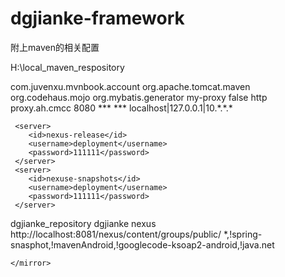 # dgjianke-framework
附上maven的相关配置
<?xml version="1.0" encoding="UTF-8"?>


<settings xmlns="http://maven.apache.org/SETTINGS/1.0.0" 
          xmlns:xsi="http://www.w3.org/2001/XMLSchema-instance" 
          xsi:schemaLocation="http://maven.apache.org/SETTINGS/1.0.0 http://maven.apache.org/xsd/settings-1.0.0.xsd">
 
<localRepository>H:\local_maven_respository</localRepository>

  <pluginGroups>
   <pluginGroup>com.juvenxu.mvnbook.account</pluginGroup>
   <pluginGroup>org.apache.tomcat.maven</pluginGroup>
   <pluginGroup>org.codehaus.mojo</pluginGroup>
   <pluginGroup>org.mybatis.generator</pluginGroup>
  </pluginGroups>
  
  
  <proxies>
	<proxy>
		<id>my-proxy</id>
		<active>false</active> <!-- 如果配置了多个proxy，则靠这个属性来确定激活当前哪一个 -->
		<protocol>http</protocol>
		<host>proxy.ah.cmcc</host>
		<port>8080</port>
		<username>***</username>
		<password>***</password>
		<nonProxyHosts>localhost|127.0.0.1|10.*.*.*</nonProxyHosts> <!-- 这里面配置的皆是不需要代理就可以访问的IP地址，如仓库在内网和本机的这种情况 -->
	</proxy>
  </proxies>


  <servers>

	 <server>
		<id>nexus-release</id>
		<username>deployment</username>
		<password>111111</password>
	 </server>
	 <server>
		<id>nexuse-snapshots</id>
		<username>deployment</username>
		<password>111111</password>
	 </server>
    
  </servers>

  
  <mirrors>
	<mirror>
		<id>dgjianke_repository</id>
		<name>dgjianke nexus</name>
		<url>http://localhost:8081/nexus/content/groups/public/</url>
		<mirrorOf>*,!spring-snasphot,!mavenAndroid,!googlecode-ksoap2-android,!java.net</mirrorOf>
		
	</mirror>
  </mirrors>
  
 
 <profiles>
  </profiles>



</settings>
